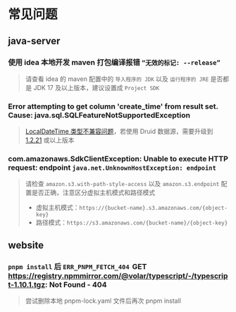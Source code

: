 # 常见问题

## java-server

### 使用 idea 本地开发 maven 打包编译报错 `“无效的标记: --release”`

> 请查看 idea 的 maven 配置中的 `导入程序的 JDK` 以及 `运行程序的 JRE` 是否都是 JDK 17 及以上版本，建议设置成 `Project SDK`

### Error attempting to get column 'create_time' from result set.  Cause: java.sql.SQLFeatureNotSupportedException

> [LocalDateTime 类型不兼容问题](https://github.com/alibaba/druid/issues/3302)，若使用 Druid 数据源，需要升级到 [1.2.21](https://github.com/alibaba/druid/releases/tag/1.1.21) 或以上版本

### com.amazonaws.SdkClientException: Unable to execute HTTP request: endpoint `java.net.UnknownHostException: endpoint`

> 请检查 `amazon.s3.with-path-style-access` 以及 `amazon.s3.endpoint` 配置是否正确，注意区分虚拟主机模式和路径模式
> - 虚拟主机模式：`https://{bucket-name}.s3.amazonaws.com/{object-key}`
> - 路径模式：`https://s3.amazonaws.com/{bucket-name}/{object-key}`

## website

### `pnpm install` 后 `ERR_PNPM_FETCH_404`  GET https://registry.npmmirror.com/@volar/typescript/-/typescript-1.10.1.tgz: Not Found - 404

> 尝试删除本地 pnpm-lock.yaml 文件后再次 pnpm install
